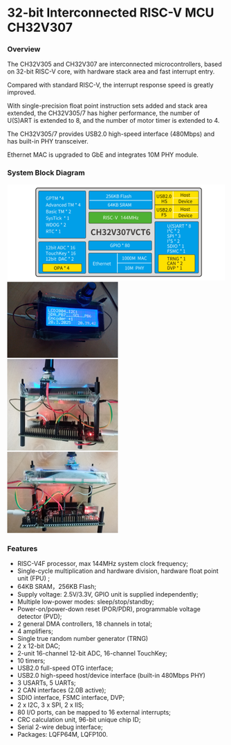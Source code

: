 # 32-bit Interconnected RISC-V MCU CH32V307


### Overview
The CH32V305 and CH32V307 are interconnected microcontrollers, based on 32-bit RISC-V core, with hardware stack area and fast interrupt entry. 

Compared with standard RISC-V, the interrupt response speed is greatly improved. 

With single-precision float point instruction sets added and stack area extended, the CH32V305/7 has higher performance, the number of U(S)ART is extended to 8, and the number of motor timer is extended to 4. 

The CH32V305/7 provides USB2.0 high-speed interface (480Mbps) and has built-in PHY transceiver. 

Ethernet MAC is upgraded to GbE and integrates 10M PHY module.

### System Block Diagram
<img src="image/frame.jpg" alt="frame" style="zoom:50%;" />
<img src="image/IMG_20250328_203947.jpg" alt="IMG_20250328_203947" style="zoom:25%;" />
<img src="image/IMG_20250328_203957.jpg" alt="IMG_20250328_203957" style="zoom:25%;" />
<img src="image/IMG_20250328_204017.jpg" alt="IMG_20250328_204017" style="zoom:25%;" />

 
### Features
- RISC-V4F processor, max 144MHz system clock frequency;
- Single-cycle multiplication and hardware division, hardware float point unit (FPU) ;
- 64KB SRAM，256KB Flash;
- Supply voltage: 2.5V/3.3V, GPIO unit is supplied independently;
- Multiple low-power modes: sleep/stop/standby;
- Power-on/power-down reset (POR/PDR), programmable voltage detector (PVD);
- 2 general DMA controllers, 18 channels in total;
- 4 amplifiers;
- Single true random number generator (TRNG)
- 2 x 12-bit DAC;
- 2-unit 16-channel 12-bit ADC, 16-channel TouchKey;
- 10 timers;
- USB2.0 full-speed OTG interface;
- USB2.0 high-speed host/device interface (built-in 480Mbps PHY)
- 3 USARTs, 5 UARTs;
- 2 CAN interfaces (2.0B active);
- SDIO interface, FSMC interface, DVP;
- 2 x I2C, 3 x SPI, 2 x IIS;
- 80 I/O ports, can be mapped to 16 external interrupts;
- CRC calculation unit, 96-bit unique chip ID;
- Serial 2-wire debug interface;
- Packages: LQFP64M, LQFP100.



